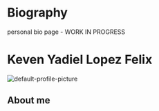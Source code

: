 # Biography
personal bio page - WORK IN PROGRESS
<!doctype html>
<html lang="en">
  <head>
    <meta charset="utf-8">
    <meta name="viewport" content="width=device-width, initial-scale=1">
    <title>My bio page</title>
    <link href="https://cdn.jsdelivr.net/npm/bootstrap@5.3.2/dist/css/bootstrap.min.css" rel="stylesheet" integrity="sha384-T3c6CoIi6uLrA9TneNEoa7RxnatzjcDSCmG1MXxSR1GAsXEV/Dwwykc2MPK8M2HN" crossorigin="anonymous">
  </head>
  <body>
        <div class="container">
                <div class="row" >
                    <div id="bio" class="col-12 col-lg-6" class="text-center">
                        <h1>Keven Yadiel Lopez Felix</h1>
                        <img src="ProPIC.jpg" alt="default-profile-picture" class="img-fluid">
                    </div>
                    <div id="more">  
                        <h2>About me</h2>  
                    </div>
                </div>
                <script src="https://cdn.jsdelivr.net/npm/bootstrap@5.3.2/dist/js/bootstrap.bundle.min.js" integrity="sha384-C6RzsynM9kWDrMNeT87bh95OGNyZPhcTNXj1NW7RuBCsyN/o0jlpcV8Qyq46cDfL" crossorigin="anonymous"></script>   </div>
  </body>
</html>
